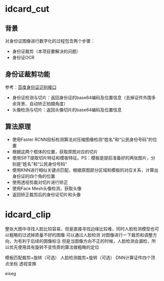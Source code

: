 # idcard_cut
## 背景
对身份证图像进行数字化的过程包含两个步骤：
- 身份证裁剪（本项目要解决的问题）
- 身份证OCR

## 身份证裁剪功能
参考：[百度身份证识别接口](https://ai.baidu.com/ai-doc/OCR/rk3h7xzck)
- 身份证检测与切片：返回身份证的base64编码及位置信息（去掉证件外围多余背景、自动矫正拍摄角度）
- 头像检测与切片：返回头像切片的base64编码及位置信息

## 算法原理
- 使用Faster RCNN目标检测算法对压缩图像检测“姓名”和“公民身份号码”的位置
- 根据这两个框体的位置，获取原图对应的切片
- 使用SIFT提取切片特征和模板特征。PS：模板是提前准备好的两张图片，分别是“姓名”和“公民身份号码”
- 使用KNN进行相似关键点匹配，根据原图部分区域和模板的对应关系，计算出身份证的四个角的位置
- 使用透视剪裁对切片进行矫正
- 使用Face Mesh头像检测，获取头像
- 返回矫正裁剪后的身份证切片和头像


# idcard_clip
整张大图中寻找人脸比较容易，但是直接寻找边缘比较难，同时人脸检测模型也可以粗略的过滤掉质量不好的图像
可以通过人脸检测 对图像进行一下裁剪和调整方向，为有利于后续的图像标注
但是当图像方向不正的时候，人脸检测会漏检，所以优先使用具有旋转不变性质的算法做粗略的定位

模板匹配裁剪+旋转（可选）
人脸检测裁剪+旋转（可选）
DNN计算证件四个顶点坐标
透视变换 

eiseg
